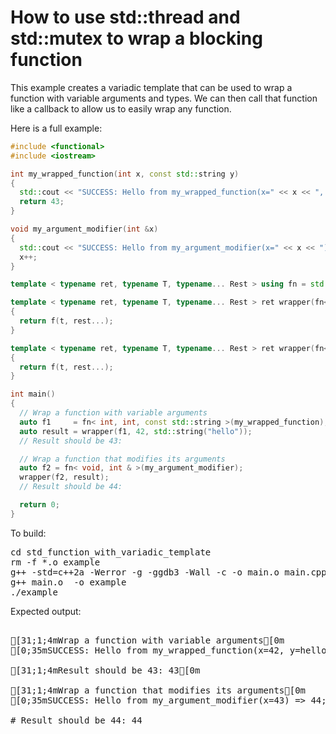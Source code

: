 How to use std::thread and std::mutex to wrap a blocking function
=================================================================

This example creates a variadic template that can be used to wrap a 
function with variable arguments and types. We can then call that
function like a callback to allow us to easily wrap any function.

Here is a full example:
```C++
#include <functional>
#include <iostream>

int my_wrapped_function(int x, const std::string y)
{
  std::cout << "SUCCESS: Hello from my_wrapped_function(x=" << x << ", y=" << y << ");" << std::endl;
  return 43;
}

void my_argument_modifier(int &x)
{
  std::cout << "SUCCESS: Hello from my_argument_modifier(x=" << x << ") => " << x + 1 << ";" << std::endl;
  x++;
}

template < typename ret, typename T, typename... Rest > using fn = std::function< ret(T, Rest...) >;

template < typename ret, typename T, typename... Rest > ret wrapper(fn< ret, T, Rest... > f, T t, Rest... rest)
{
  return f(t, rest...);
}

template < typename ret, typename T, typename... Rest > ret wrapper(fn< ret, T &, Rest &... > f, T &t, Rest &...rest)
{
  return f(t, rest...);
}

int main()
{
  // Wrap a function with variable arguments
  auto f1     = fn< int, int, const std::string >(my_wrapped_function);
  auto result = wrapper(f1, 42, std::string("hello"));
  // Result should be 43: 

  // Wrap a function that modifies its arguments
  auto f2 = fn< void, int & >(my_argument_modifier);
  wrapper(f2, result);
  // Result should be 44: 

  return 0;
}
```
To build:
<pre>
cd std_function_with_variadic_template
rm -f *.o example
g++ -std=c++2a -Werror -g -ggdb3 -Wall -c -o main.o main.cpp
g++ main.o  -o example
./example
</pre>
Expected output:
<pre>

[31;1;4mWrap a function with variable arguments[0m
[0;35mSUCCESS: Hello from my_wrapped_function(x=42, y=hello);[0m

[31;1;4mResult should be 43: 43[0m

[31;1;4mWrap a function that modifies its arguments[0m
[0;35mSUCCESS: Hello from my_argument_modifier(x=43) => 44;[0m

# Result should be 44: 44
</pre>

